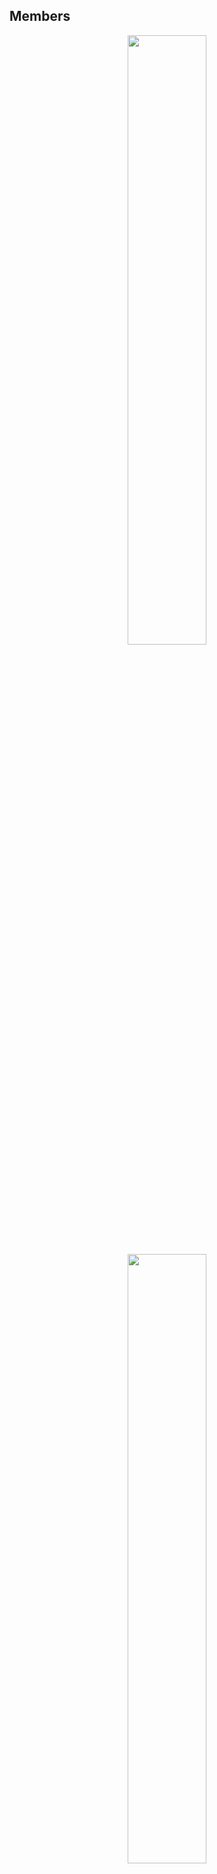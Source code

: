 ## Members
<div align="center">
        <a href="https://discord.gg/retrix"><img width="50%" src="https://github-readme-stats.vercel.app/api?username=icecubepiso&layout=compact&theme=blueberry&hide_border=true&show_icons=true"/></a>
        <img width="50%" src="https://github-readme-stats.vercel.app/api?username=dobrc&layout=compact&theme=blueberry&hide_border=true&show_icons=true"/>
        <img width="50%" src="https://github-readme-stats.vercel.app/api?username=D0min1kpico&layout=compact&theme=blueberry&hide_border=true&show_icons=true"/>
</div>
